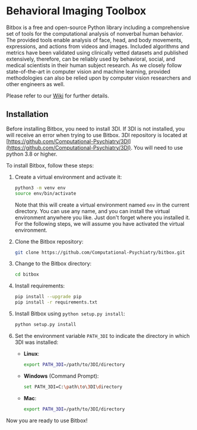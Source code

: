 # Behavioral Imaging Toolbox

Bitbox is a free and open-source Python library including a comprehensive set of tools for the computational analysis of nonverbal human behavior. The provided tools enable analysis of face, head, and body movements, expressions, and actions from videos and images. Included algorithms and metrics have been validated using clinically vetted datasets and published extensively, therefore, can be reliably used by behavioral, social, and medical scientists in their human subject research. As we closely follow state-of-the-art in computer vision and machine learning, provided methodologies can also be relied upon by computer vision researchers and other engineers as well.

Please refer to our [Wiki](https://github.com/Computational-Psychiatry/bitbox/wiki) for further details.

## Installation

Before installing Bitbox, you need to install 3DI. If 3DI is not installed, you will receive an error when trying to use Bitbox. 3DI repository is located at [https://github.com/Computational-Psychiatry/3DI](https://github.com/Computational-Psychiatry/3DI). You will need to use python 3.8 or higher. 

To install Bitbox, follow these steps:

1. Create a virtual environment and activate it:
    ```bash
    python3 -m venv env
    source env/bin/activate
    ```
    Note that this will create a virtual environment named `env` in the current directory. You can use any name, and you can install the virtual environment anywhere you like. Just don't forget where you installed it. For the following steps, we will assume you have activated the virtual environment.

2. Clone the Bitbox repository:
    ```bash
    git clone https://github.com/Computational-Psychiatry/bitbox.git
    ```

3. Change to the Bitbox directory:
    ```bash
    cd bitbox
    ```

4. Install requirements:
    ```bash
    pip install --upgrade pip
    pip install -r requirements.txt
    ```

5. Install Bitbox using `python setup.py install`:
    ```bash
    python setup.py install
    ```

6. Set the environment variable `PATH_3DI` to indicate the directory in which 3DI was installed:

    - **Linux**:
      ```bash
      export PATH_3DI=/path/to/3DI/directory
      ```

    - **Windows** (Command Prompt):
      ```bash
      set PATH_3DI=C:\path\to\3DI\directory
      ```

    - **Mac**:
      ```bash
      export PATH_3DI=/path/to/3DI/directory
      ```

Now you are ready to use Bitbox!



